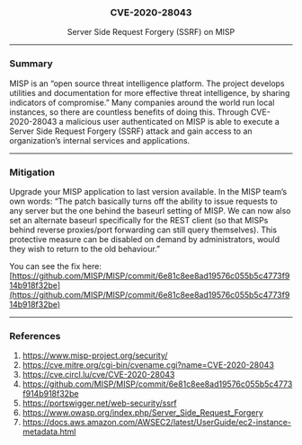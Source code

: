 <p align="center">
  <h3 align="center">CVE-2020-28043</h3>
  <p align="center">Server Side Request Forgery (SSRF) on MISP</p>
</p>

---

### Summary

MISP is an “open source threat intelligence platform. The project develops utilities and documentation for more effective threat intelligence, by sharing indicators of compromise.” Many companies around the world run local instances, so there are countless benefits of doing this. Through CVE-2020-28043 a malicious user authenticated on MISP is able to execute a Server Side Request Forgery (SSRF) attack and gain access to an organization’s internal services and applications.

---

### Mitigation

Upgrade your MISP application to last version available. In the MISP team’s own words: “The patch basically turns off the ability to issue requests to any server but the one behind the baseurl setting of MISP. We can now also set an alternate baseurl specifically for the REST client (so that MISPs behind reverse proxies/port forwarding can still query themselves). This protective measure can be disabled on demand by administrators, would they wish to return to the old behaviour.”

You can see the fix here: [https://github.com/MISP/MISP/commit/6e81c8ee8ad19576c055b5c4773f914b918f32be](https://github.com/MISP/MISP/commit/6e81c8ee8ad19576c055b5c4773f914b918f32be)

---

### References

1. https://www.misp-project.org/security/
2. https://cve.mitre.org/cgi-bin/cvename.cgi?name=CVE-2020-28043
3. https://cve.circl.lu/cve/CVE-2020-28043
4. https://github.com/MISP/MISP/commit/6e81c8ee8ad19576c055b5c4773f914b918f32be
5. https://portswigger.net/web-security/ssrf
6. https://www.owasp.org/index.php/Server_Side_Request_Forgery
7. https://docs.aws.amazon.com/AWSEC2/latest/UserGuide/ec2-instance-metadata.html
